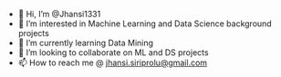 - 👋 Hi, I’m @Jhansi1331
- 👀 I’m interested in Machine Learning and Data Science background projects
- 🌱 I’m currently learning Data Mining
- 💞️ I’m looking to collaborate on ML and DS projects
- 📫 How to reach me @ jhansi.siriprolu@gmail.com 

<!---
Jhansi1331/Jhansi1331 is a ✨ special ✨ repository because its `README.md` (this file) appears on your GitHub profile.
You can click the Preview link to take a look at your changes.
--->
